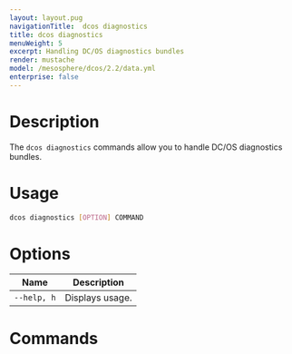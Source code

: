 ```yaml
---
layout: layout.pug
navigationTitle:  dcos diagnostics
title: dcos diagnostics
menuWeight: 5
excerpt: Handling DC/OS diagnostics bundles
render: mustache
model: /mesosphere/dcos/2.2/data.yml
enterprise: false
---
```



# Description
The `dcos diagnostics` commands allow you to handle DC/OS diagnostics bundles.

# Usage

```bash
dcos diagnostics [OPTION] COMMAND
```

# Options

| Name |  Description |
|---------|-------------|
| `--help, h`   |   Displays usage. |


# Commands
